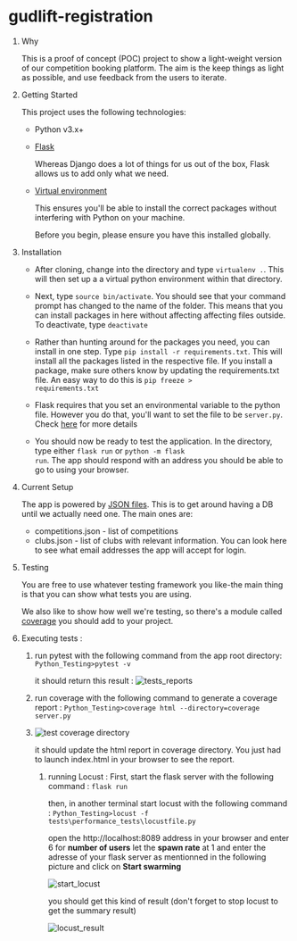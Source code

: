 # gudlift-registration

1. Why


    This is a proof of concept (POC) project to show a light-weight version of our competition booking platform. The aim is the keep things as light as possible, and use feedback from the users to iterate.

2. Getting Started

    This project uses the following technologies:

    * Python v3.x+

    * [Flask](https://flask.palletsprojects.com/en/1.1.x/)

        Whereas Django does a lot of things for us out of the box, Flask allows us to add only what we need. 
     

    * [Virtual environment](https://virtualenv.pypa.io/en/stable/installation.html)

        This ensures you'll be able to install the correct packages without interfering with Python on your machine.

        Before you begin, please ensure you have this installed globally. 


3. Installation

    - After cloning, change into the directory and type <code>virtualenv .</code>. This will then set up a a virtual python environment within that directory.

    - Next, type <code>source bin/activate</code>. You should see that your command prompt has changed to the name of the folder. This means that you can install packages in here without affecting affecting files outside. To deactivate, type <code>deactivate</code>

    - Rather than hunting around for the packages you need, you can install in one step. Type <code>pip install -r requirements.txt</code>. This will install all the packages listed in the respective file. If you install a package, make sure others know by updating the requirements.txt file. An easy way to do this is <code>pip freeze > requirements.txt</code>

    - Flask requires that you set an environmental variable to the python file. However you do that, you'll want to set the file to be <code>server.py</code>. Check [here](https://flask.palletsprojects.com/en/1.1.x/quickstart/#a-minimal-application) for more details

    - You should now be ready to test the application. In the directory, type either <code>flask run</code> or <code>python -m flask run</code>. The app should respond with an address you should be able to go to using your browser.

4. Current Setup

    The app is powered by [JSON files](https://www.tutorialspoint.com/json/json_quick_guide.htm). This is to get around having a DB until we actually need one. The main ones are:
     
    * competitions.json - list of competitions
    * clubs.json - list of clubs with relevant information. You can look here to see what email addresses the app will accept for login.

5. Testing

    You are free to use whatever testing framework you like-the main thing is that you can show what tests you are using.

    We also like to show how well we're testing, so there's a module called 
    [coverage](https://coverage.readthedocs.io/en/coverage-5.1/) you should add to your project.

6. Executing tests :
   1. run pytest with the following command from the app root directory:
      <code>Python_Testing>pytest -v</code>
   
      it should return this result :
      ![tests_reports](https://user-images.githubusercontent.com/99419487/226555282-4e59b6e6-2935-4d01-a804-a75713cd2d49.png)
   
   2. run coverage with the following command to generate a coverage report :
      <code>Python_Testing>coverage html --directory=coverage server.py</code>
   3. 
      ![test coverage directory](https://user-images.githubusercontent.com/99419487/226555371-d545425f-19b4-4445-aca4-48bca74cd660.png)
   
      it should update the html report in coverage directory. You just had to launch index.html in your browser to see the report.
      1. running Locust :
         First, start the flask server with the following command :
         <code>flask run</code>
      
         then, in another terminal start locust with the following command :
         <code>Python_Testing>locust -f tests\performance_tests\locustfile.py</code>
      
         open the http://localhost:8089 address in your browser and enter 6 for <b>number of users</b> let the **spawn rate** at 1 and enter the adresse of your flask server
         as mentionned in the following picture and click on <b>Start swarming</b>
   
         ![start_locust](https://user-images.githubusercontent.com/99419487/226555459-43828608-66c3-4bab-8f7c-40be8e34632f.png)
      
         you should get this kind of result
      (don't forget to stop locust to get the summary result)
   
         ![locust_result](https://user-images.githubusercontent.com/99419487/226555500-8e2b985e-25a7-4f70-a8db-b2a8dfaa0082.png)